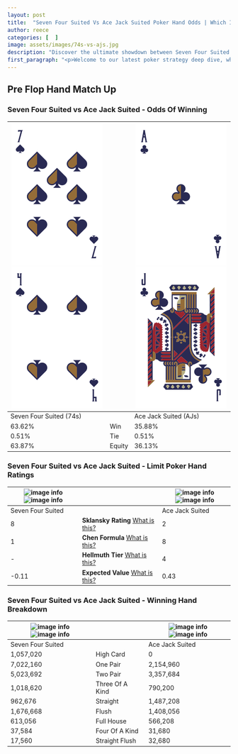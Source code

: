 ```yaml
---
layout: post
title:  "Seven Four Suited Vs Ace Jack Suited Poker Hand Odds | Which Is The Better Hand In Poker? A Complete Guide"
author: reece
categories: [  ]
image: assets/images/74s-vs-ajs.jpg
description: "Discover the ultimate showdown between Seven Four Suited and Ace Jack Suited in poker! Uncover the odds, strategies, and scenarios where one hand triumphs over the other. Get ready to up your poker game with this thrilling analysis."
first_paragraph: "<p>Welcome to our latest poker strategy deep dive, where we're pitting two distinct hands against each other in a high-stakes showdown: Seven Four Suited vs Ace Jack Suited.</p><p>In the dynamic world of poker, every decision counts, and knowing which hand holds the upper hand is key to your success at the table.</p><p>In this article, we'll dissect these two hands, explore the scenarios where one dominates the other, and equip you with the knowledge to make strategic choices that can tip the odds in your favor.</p><p>Get ready to unravel the intriguing dynamics of these poker hands and elevate your game to new heights.</p>"
---
```




[comment]: # (sp0)

## Pre Flop Hand Match Up

<div class="table hand-ratings" markdown="1"> 



### Seven Four Suited vs Ace Jack Suited - Odds Of Winning


    
| ![image info](assets/images/hand1/7.png) ![image info](assets/images/hand1/4.png) |  | ![image info](assets/images/hand2/a.png) ![image info](assets/images/hand2/j.png) |
| -------- | -------- | -------- |
| Seven Four Suited (74s) |  | Ace Jack Suited (AJs) |
| 63.62% | Win | 35.88% |
| 0.51% | Tie | 0.51% |
| 63.87% | Equity | 36.13% |




[comment]: # (sp1)



### Seven Four Suited vs Ace Jack Suited - Limit Poker Hand Ratings


    
| ![image info](https://www.riverpairs.com/assets/images/hand1/7.png) ![image info](https://www.riverpairs.com/assets/images/hand1/4.png) |  | ![image info](https://www.riverpairs.com/assets/images/hand2/a.png) ![image info](https://www.riverpairs.com/assets/images/hand2/j.png) |
| -------- | -------- | -------- |
| Seven Four Suited |  | Ace Jack Suited |
| 8 | **Sklansky Rating** [What is this?](/sklansky-rating-explained) | 2 |
| 1 | **Chen Formula** [What is this?](/chen-formula-explained) | 8 |
| - | **Hellmuth Tier** [What is this?](/Hellmuth-tier-explained) | 4 |
| -0.11 | **Expected Value** [What is this?](/expected-value-explained) | 0.43 |




[comment]: # (sp2)



### Seven Four Suited vs Ace Jack Suited - Winning Hand Breakdown


    
| ![image info](https://www.riverpairs.com/assets/images/hand1/7.png) ![image info](https://www.riverpairs.com/assets/images/hand1/4.png) |  | ![image info](https://www.riverpairs.com/assets/images/hand2/a.png) ![image info](https://www.riverpairs.com/assets/images/hand2/j.png) |
| -------- | -------- | -------- |
| Seven Four Suited |  | Ace Jack Suited |
| 1,057,020 | High Card | 0 |
| 7,022,160 | One Pair | 2,154,960 |
| 5,023,692 | Two Pair | 3,357,684 |
| 1,018,620 | Three Of A Kind | 790,200 |
| 962,676 | Straight | 1,487,208 |
| 1,676,668 | Flush | 1,408,056 |
| 613,056 | Full House | 566,208 |
| 37,584 | Four Of A Kind | 31,680 |
| 17,560 | Straight Flush | 32,680 |




[comment]: # (sp3)



</div>

[comment]: # (sp4)



[comment]: # (sp5)

